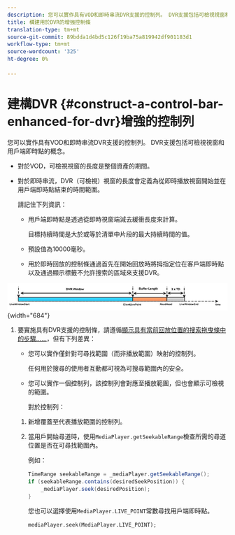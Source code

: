 ```yaml
---
description: 您可以實作具有VOD和即時串流DVR支援的控制列。 DVR支援包括可檢視視窗和用戶端即時點的概念。
title: 構建用於DVR的增強控制條
translation-type: tm+mt
source-git-commit: 89bdda1d4bd5c126f19ba75a819942df901183d1
workflow-type: tm+mt
source-wordcount: '325'
ht-degree: 0%

---
```



# 建構DVR {#construct-a-control-bar-enhanced-for-dvr}增強的控制列

您可以實作具有VOD和即時串流DVR支援的控制列。 DVR支援包括可檢視視窗和用戶端即時點的概念。

* 對於VOD，可檢視視窗的長度是整個資產的期間。
* 對於即時串流，DVR（可檢視）視窗的長度會定義為從即時播放視窗開始並在用戶端即時點結束的時間範圍。

   請記住下列資訊：

   * 用戶端即時點是透過從即時視窗端減去緩衝長度來計算。

      目標持續時間是大於或等於清單中片段的最大持續時間的值。
   * 預設值為10000毫秒。
   * 用於即時回放的控制條通過首先在開始回放時將拇指定位在客戶端即時點以及通過顯示標籤不允許搜索的區域來支援DVR。

<!--<a id="fig_37A39A28BA714BA5A2C461357ED5BD41"></a>-->

![](assets/dvr-window.PNG){width=&quot;684&quot;}

1. 要實施具有DVR支援的控制條，請遵循[顯示具有當前回放位置的搜索拖曳條中的步驟……](../../../tvsdk-2.7-for-android/content-playback-options/ui-configure/t-psdk-android-2.7-ui-seek-scrub-bar-display.md)，但有下列差異：

   * 您可以實作僅針對可尋找範圍（而非播放範圍）映射的控制列。

      任何用於搜尋的使用者互動都可視為可搜尋範圍內的安全。
   * 您可以實作一個控制列，該控制列會對應至播放範圍，但也會顯示可檢視的範圍。

      對於控制列：
   1. 新增覆蓋至代表播放範圍的控制列。
   1. 當用戶開始尋道時，使用`MediaPlayer.getSeekableRange`檢查所需的尋道位置是否在可尋找範圍內。

      例如：

      ```java
      TimeRange seekableRange = _mediaPlayer.getSeekableRange(); 
      if (seekableRange.contains(desiredSeekPosition)) { 
          _mediaPlayer.seek(desiredPosition); 
      }
      ```

      您也可以選擇使用`MediaPlayer.LIVE_POINT`常數尋找用戶端即時點。

      ```
      mediaPlayer.seek(MediaPlayer.LIVE_POINT);
      ```


